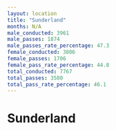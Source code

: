 ```yaml
---
layout: location
title: "Sunderland"
months: N/A
male_conducted: 3961
male_passes: 1874
male_passes_rate_percentage: 47.3
female_conducted: 3806
female_passes: 1706
female_pass_rate_percentage: 44.8
total_conducted: 7767
total_passes: 3580
total_pass_rate_percentage: 46.1
---
```


# Sunderland
